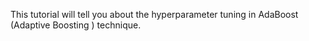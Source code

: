 This tutorial will tell you about the hyperparameter tuning in AdaBoost (Adaptive Boosting ) technique.
